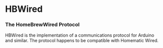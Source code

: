 # HBWired
### The HomeBrewWired Protocol
HBWired is the implementation of a communications protocol for Arduino and similar. The protocol happens to be compatible with Homematic Wired.

